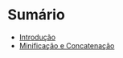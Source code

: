 # Sumário

* [Introdução](cap/introducao.md)
* [Minificação e Concatenação](cap/minificacao_e_concatenacao.md)

